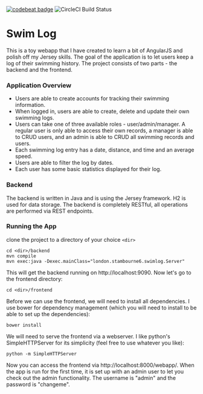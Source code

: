 [![codebeat badge](https://codebeat.co/badges/6ebb23e5-ebdd-449b-84e3-539cb7629030)](https://codebeat.co/projects/github-com-kovalevvlad-swimlog)
![CircleCI Build Status](https://circleci.com/gh/kovalevvlad/swimlog.png?style=shield&circle-token=ecef3d0d46f0a6cd0c4da3cdd25a851123b96203 "CircleCI Build Status")

# Swim Log
This is a toy webapp that I have created to learn a bit of AngularJS and polish off my Jersey skills. The goal of the application is to let users keep a log of their swimming history. The project consists of two parts - the backend and the frontend.

### Application Overview
 - Users are able to create accounts for tracking their swimming information.
 - When logged in, users are able to create, delete and update their own swimming logs.
 - Users can take one of three available roles - user/admin/manager. A regular user is only able to access their own records, a manager is able to CRUD users, and an admin is able to CRUD all swimming records and users.
 - Each swimming log entry has a date, distance, and time and an average speed.
 - Users are able to filter the log by dates.
 - Each user has some basic statistics displayed for their log.

### Backend
The backend is written in Java and is using the Jersey framework. H2 is used for data storage. The backend is completely RESTful, all operations are performed via REST endpoints.

### Running the App
clone the project to a directory of your choice `<dir>`
```
cd <dir>/backend
mvn compile
mvn exec:java -Dexec.mainClass="london.stambourne6.swimlog.Server"
```
This will get the backend running on http://localhost:9090. Now let's go to the frontend directory:
```
cd <dir>/frontend
```
Before we can use the frontend, we will need to install all dependencies. I use bower for dependency management (which you will need to install to be able to set up the dependencies):
```
bower install
```
We will need to serve the frontend via a webserver. I like python's SimpleHTTPServer for its simplicity (feel free to use whatever you like):
```
python -m SimpleHTTPServer
```
Now you can access the frontend via http://localhost:8000/webapp/. When the app is run for the first time, it is set up with an admin user to let you check out the admin functionality. The username is "admin" and the password is "changeme".
